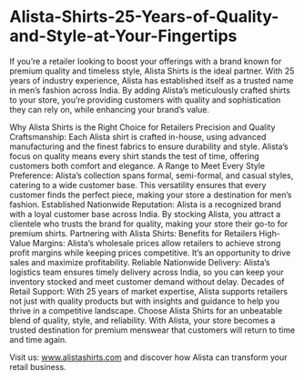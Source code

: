 # Alista-Shirts-25-Years-of-Quality-and-Style-at-Your-Fingertips
If you’re a retailer looking to boost your offerings with a brand known for premium quality and timeless style, Alista Shirts is the ideal partner. With 25 years of industry experience, Alista has established itself as a trusted name in men’s fashion across India. By adding Alista’s meticulously crafted shirts to your store, you’re providing customers with quality and sophistication they can rely on, while enhancing your brand’s value.

Why Alista Shirts is the Right Choice for Retailers
Precision and Quality Craftsmanship: Each Alista shirt is crafted in-house, using advanced manufacturing and the finest fabrics to ensure durability and style. Alista’s focus on quality means every shirt stands the test of time, offering customers both comfort and elegance.
A Range to Meet Every Style Preference: Alista’s collection spans formal, semi-formal, and casual styles, catering to a wide customer base. This versatility ensures that every customer finds the perfect piece, making your store a destination for men’s fashion.
Established Nationwide Reputation: Alista is a recognized brand with a loyal customer base across India. By stocking Alista, you attract a clientele who trusts the brand for quality, making your store their go-to for premium shirts.
Partnering with Alista Shirts: Benefits for Retailers
High-Value Margins: Alista’s wholesale prices allow retailers to achieve strong profit margins while keeping prices competitive. It’s an opportunity to drive sales and maximize profitability.
Reliable Nationwide Delivery: Alista’s logistics team ensures timely delivery across India, so you can keep your inventory stocked and meet customer demand without delay.
Decades of Retail Support: With 25 years of market expertise, Alista supports retailers not just with quality products but with insights and guidance to help you thrive in a competitive landscape.
Choose Alista Shirts for an unbeatable blend of quality, style, and reliability. With Alista, your store becomes a trusted destination for premium menswear that customers will return to time and time again.

Visit us: www.alistashirts.com and discover how Alista can transform your retail business.
